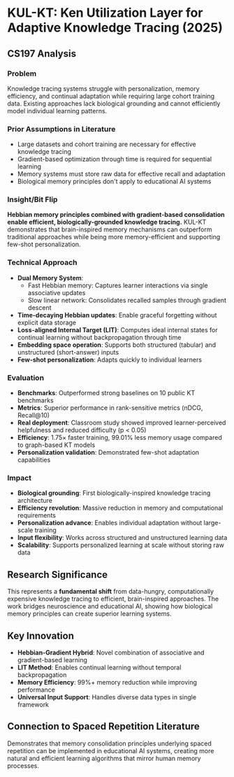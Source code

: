 # KUL-KT: Ken Utilization Layer for Adaptive Knowledge Tracing (2025)

## CS197 Analysis

### Problem  
Knowledge tracing systems struggle with personalization, memory efficiency, and continual adaptation while requiring large cohort training data. Existing approaches lack biological grounding and cannot efficiently model individual learning patterns.

### Prior Assumptions in Literature
- Large datasets and cohort training are necessary for effective knowledge tracing
- Gradient-based optimization through time is required for sequential learning
- Memory systems must store raw data for effective recall and adaptation
- Biological memory principles don't apply to educational AI systems

### Insight/Bit Flip
**Hebbian memory principles combined with gradient-based consolidation enable efficient, biologically-grounded knowledge tracing.** KUL-KT demonstrates that brain-inspired memory mechanisms can outperform traditional approaches while being more memory-efficient and supporting few-shot personalization.

### Technical Approach
- **Dual Memory System**: 
  - Fast Hebbian memory: Captures learner interactions via single associative updates
  - Slow linear network: Consolidates recalled samples through gradient descent
- **Time-decaying Hebbian updates**: Enable graceful forgetting without explicit data storage
- **Loss-aligned Internal Target (LIT)**: Computes ideal internal states for continual learning without backpropagation through time
- **Embedding space operation**: Supports both structured (tabular) and unstructured (short-answer) inputs
- **Few-shot personalization**: Adapts quickly to individual learners

### Evaluation
- **Benchmarks**: Outperformed strong baselines on 10 public KT benchmarks
- **Metrics**: Superior performance in rank-sensitive metrics (nDCG, Recall@10)
- **Real deployment**: Classroom study showed improved learner-perceived helpfulness and reduced difficulty (p < 0.05)
- **Efficiency**: 1.75× faster training, 99.01% less memory usage compared to graph-based KT models
- **Personalization validation**: Demonstrated few-shot adaptation capabilities

### Impact
- **Biological grounding**: First biologically-inspired knowledge tracing architecture
- **Efficiency revolution**: Massive reduction in memory and computational requirements
- **Personalization advance**: Enables individual adaptation without large-scale training
- **Input flexibility**: Works across structured and unstructured learning data
- **Scalability**: Supports personalized learning at scale without storing raw data

## Research Significance
This represents a **fundamental shift** from data-hungry, computationally expensive knowledge tracing to efficient, brain-inspired approaches. The work bridges neuroscience and educational AI, showing how biological memory principles can create superior learning systems.

## Key Innovation
- **Hebbian-Gradient Hybrid**: Novel combination of associative and gradient-based learning
- **LIT Method**: Enables continual learning without temporal backpropagation
- **Memory Efficiency**: 99%+ memory reduction while improving performance
- **Universal Input Support**: Handles diverse data types in single framework

## Connection to Spaced Repetition Literature
Demonstrates that memory consolidation principles underlying spaced repetition can be implemented in educational AI systems, creating more natural and efficient learning algorithms that mirror human memory processes.